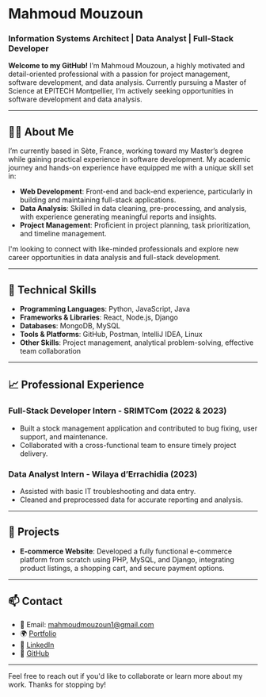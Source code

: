 
# Mahmoud Mouzoun

### Information Systems Architect | Data Analyst | Full-Stack Developer

**Welcome to my GitHub!** I’m Mahmoud Mouzoun, a highly motivated and detail-oriented professional with a passion for project management, software development, and data analysis. Currently pursuing a Master of Science at EPITECH Montpellier, I’m actively seeking opportunities in software development and data analysis.

---

## 👨‍💻 About Me

I’m currently based in Sète, France, working toward my Master’s degree while gaining practical experience in software development. My academic journey and hands-on experience have equipped me with a unique skill set in:

- **Web Development**: Front-end and back-end experience, particularly in building and maintaining full-stack applications.
- **Data Analysis**: Skilled in data cleaning, pre-processing, and analysis, with experience generating meaningful reports and insights.
- **Project Management**: Proficient in project planning, task prioritization, and timeline management.

I'm looking to connect with like-minded professionals and explore new career opportunities in data analysis and full-stack development.

---

## 🔧 Technical Skills

- **Programming Languages**: Python, JavaScript, Java
- **Frameworks & Libraries**: React, Node.js, Django
- **Databases**: MongoDB, MySQL
- **Tools & Platforms**: GitHub, Postman, IntelliJ IDEA, Linux
- **Other Skills**: Project management, analytical problem-solving, effective team collaboration

---

## 📈 Professional Experience

### **Full-Stack Developer Intern** - SRIMTCom (2022 & 2023)
- Built a stock management application and contributed to bug fixing, user support, and maintenance.
- Collaborated with a cross-functional team to ensure timely project delivery.

### **Data Analyst Intern** - Wilaya d’Errachidia (2023)
- Assisted with basic IT troubleshooting and data entry.
- Cleaned and preprocessed data for accurate reporting and analysis.

---

## 🌟 Projects

- **E-commerce Website**: Developed a fully functional e-commerce platform from scratch using PHP, MySQL, and Django, integrating product listings, a shopping cart, and secure payment options.

---

## 📫 Contact

- 📧 Email: mahmoudmouzoun1@gmail.com
- 🌍 [Portfolio](https://mahmoud-mouzoun-portfolio.vercel.app/)
- 💼 [LinkedIn](#)
- 👾 [GitHub](https://github.com/Mahmoud-Mh)

---

Feel free to reach out if you'd like to collaborate or learn more about my work. Thanks for stopping by!
